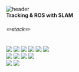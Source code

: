 ![header](https://capsule-render.vercel.app/api?type=wave&color=auto&height=300&section=header&text=KimGunHee&fontSize=90)  
**Tracking & ROS with SLAM**

###### ✏️stack✏️
<span>
  <img src="https://img.shields.io/badge/Python-3776AB?style=for-the-badge&logo=Python&logoColor=white">
<span>
  <img src="https://img.shields.io/badge/OpenCV-5C3EE8?style=for-the-badge&logo=OpenCV&logoColor=white">
</span>
<span>
  <img src="https://img.shields.io/badge/Qt-41CD52?style=for-the-badge&logo=Qt&logoColor=white">
</span>
<span>
  <img src="https://img.shields.io/badge/ROS-22314E?style=for-the-badge&logo=ROS&logoColor=white">
</span>
<span>
  <img src="https://img.shields.io/badge/C-A8B9CC?style=for-the-badge&logo=c&logoColor=black"/>
</span>
<span>
  <img src="https://img.shields.io/badge/Linux-FCC624?style=for-the-badge&logo=Linux&logoColor=black"/>
</span>
<br>
<span>
  <img src="https://img.shields.io/badge/Visual Studio-5C2D91?style=for-the-badge&logo=Visual Studio&logoColor=white"/>
</span>
<span>
  <img src="https://img.shields.io/badge/Visual Studio Code-007ACC?style=for-the-badge&logo=Visual Studio Code&logoColor=white"/>
</span>
<span>
  <img src="https://img.shields.io/badge/GitHub-181717?style=for-the-badge&logo=GitHub&logoColor=white"/>
</span>
<span>
  <img src="https://img.shields.io/badge/Git-F05032?style=for-the-badge&logo=Git&logoColor=white"/>
</span>
<br>
<span>
  <img src="https://img.shields.io/badge/Raspberry Pi-A22846?style=for-the-badge&logo=Raspberry Pi&logoColor=white"/>
</span>
<span>
  <img src="https://img.shields.io/badge/Arduino-00979D?style=for-the-badge&logo=Arduino&logoColor=black"/>  
</span>  
